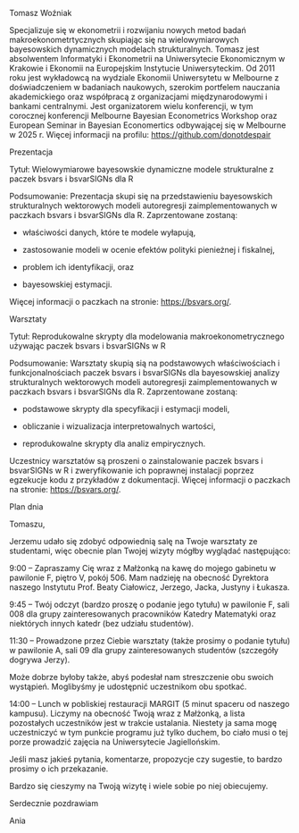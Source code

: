 Tomasz Woźniak

Specjalizuje się w ekonometrii i rozwijaniu nowych metod badań makroekonometrtycznych skupiając się na wielowymiarowych bayesowskich dynamicznych modelach strukturalnych. Tomasz jest absolwentem Informatyki i Ekonometrii na Uniwersytecie Ekonomicznym w Krakowie i Ekonomii na Europejskim Instytucie Uniwersyteckim. Od 2011 roku jest wykładowcą na wydziale Ekonomii Uniwersytetu w Melbourne z doświadczeniem w badaniach naukowych, szerokim portfelem nauczania akademickiego oraz współpracą z organizacjami międzynarodowymi i bankami centralnymi. Jest organizatorem wielu konferencji, w tym corocznej konferencji Melbourne Bayesian Econometrics Workshop oraz European Seminar in Bayesian Economertics odbywającej się w Melbourne w 2025 r. Więcej informacji na profilu: <https://github.com/donotdespair>

Prezentacja

Tytuł: Wielowymiarowe bayesowskie dynamiczne modele strukturalne z paczek bsvars i bsvarSIGNs dla R

Podsumowanie: Prezentacja skupi się na przedstawieniu bayesowskich strukturalnych wektorowych modeli autoregresji zaimplementowanych w paczkach bsvars i bsvarSIGNs dla R. Zaprzentowane zostaną:

-   właściwości danych, które te modele wyłapują,

-   zastosowanie modeli w ocenie efektów polityki pienieżnej i fiskalnej,

-   problem ich identyfikacji, oraz

-   bayesowskiej estymacji.

Więcej informacji o paczkach na stronie: <https://bsvars.org/>.

Warsztaty

Tytuł: Reprodukowalne skrypty dla modelowania makroekonometrycznego używając paczek bsvars i bsvarSIGNs w R

Podsumowanie: Warsztaty skupią sią na podstawowych właściwościach i funkcjonalnościach paczek bsvars i bsvarSIGNs dla bayesowskiej analizy strukturalnych wektorowych modeli autoregresji zaimplementowanych w paczkach bsvars i bsvarSIGNs dla R. Zaprzentowane zostaną:

-   podstawowe skrypty dla specyfikacji i estymacji modeli,

-   obliczanie i wizualizacja interpretowalnych wartości,

-   reprodukowalne skrypty dla analiz empirycznych.

Uczestnicy warsztatów są proszeni o zainstalowanie paczek bsvars i bsvarSIGNs w R i zweryfikowanie ich poprawnej instalacji poprzez egzekucje kodu z przykładów z dokumentacji. Więcej informacji o paczkach na stronie: <https://bsvars.org/>.

Plan dnia

Tomaszu,

Jerzemu udało się zdobyć odpowiednią salę na Twoje warsztaty ze studentami, więc obecnie plan Twojej wizyty mógłby wyglądać następująco:

9:00 – Zapraszamy Cię wraz z Małżonką na kawę do mojego gabinetu w pawilonie F, piętro V, pokój 506. Mam nadzieję na obecność Dyrektora naszego Instytutu Prof. Beaty Ciałowicz, Jerzego, Jacka, Justyny i Łukasza.

9:45 – Twój odczyt (bardzo proszę o podanie jego tytułu) w pawilonie F, sali 008 dla grupy zainteresowanych pracowników Katedry Matematyki oraz niektórych innych katedr (bez udziału studentów).

11:30 – Prowadzone przez Ciebie warsztaty (także prosimy o podanie tytułu) w pawilonie A, sali 09 dla grupy zainteresowanych studentów (szczegóły dogrywa Jerzy).

Może dobrze byłoby także, abyś podesłał nam streszczenie obu swoich wystąpień. Moglibyśmy je udostępnić uczestnikom obu spotkać.

14:00 – Lunch w pobliskiej restauracji MARGIT (5 minut spaceru od naszego kampusu). Liczymy na obecność Twoją wraz z Małżonką, a lista pozostałych uczestników jest w trakcie ustalania. Niestety ja sama mogę uczestniczyć w tym punkcie programu już tylko duchem, bo ciało musi o tej porze prowadzić zajęcia na Uniwersytecie Jagiellońskim.

Jeśli masz jakieś pytania, komentarze, propozycje czy sugestie, to bardzo prosimy o ich przekazanie.

Bardzo się cieszymy na Twoją wizytę i wiele sobie po niej obiecujemy.

Serdecznie pozdrawiam

Ania
